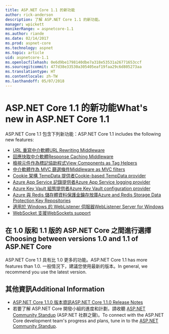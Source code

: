 ```yaml
---
title: ASP.NET Core 1.1 的新功能
author: rick-anderson
description: 了解 ASP.NET Core 1.1 的新功能。
manager: wpickett
monikerRange: = aspnetcore-1.1
ms.author: riande
ms.date: 02/14/2017
ms.prod: aspnet-core
ms.technology: aspnet
ms.topic: article
uid: aspnetcore-1.1
ms.openlocfilehash: 0e6d9be1798140dbe7a318e53531a26771653ccf
ms.sourcegitcommit: 477d38e33530a305405eaf19faa29c6d805273aa
ms.translationtype: HT
ms.contentlocale: zh-TW
ms.lasthandoff: 05/07/2018
---
```

# <a name="whats-new-in-aspnet-core-11"></a><span data-ttu-id="23601-103">ASP.NET Core 1.1 的新功能</span><span class="sxs-lookup"><span data-stu-id="23601-103">What's new in ASP.NET Core 1.1</span></span>

<span data-ttu-id="23601-104">ASP.NET Core 1.1 包含下列新功能：</span><span class="sxs-lookup"><span data-stu-id="23601-104">ASP.NET Core 1.1 includes the following new features:</span></span>

- [<span data-ttu-id="23601-105">URL 重寫中介軟體</span><span class="sxs-lookup"><span data-stu-id="23601-105">URL Rewriting Middleware</span></span>](xref:fundamentals/url-rewriting)
- [<span data-ttu-id="23601-106">回應快取中介軟體</span><span class="sxs-lookup"><span data-stu-id="23601-106">Response Caching Middleware</span></span>](xref:performance/caching/middleware)
- [<span data-ttu-id="23601-107">檢視元件作為標記協助程式</span><span class="sxs-lookup"><span data-stu-id="23601-107">View Components as Tag Helpers</span></span>](xref:mvc/views/view-components#invoking-a-view-component-as-a-tag-helper)
- [<span data-ttu-id="23601-108">中介軟體作為 MVC 篩選條件</span><span class="sxs-lookup"><span data-stu-id="23601-108">Middleware as MVC filters</span></span>](xref:mvc/controllers/filters#using-middleware-in-the-filter-pipeline)
- [<span data-ttu-id="23601-109">Cookie 架構 TempData 提供者</span><span class="sxs-lookup"><span data-stu-id="23601-109">Cookie-based TempData provider</span></span>](xref:fundamentals/app-state#tempdata)
- [<span data-ttu-id="23601-110">Azure App Service 記錄提供者</span><span class="sxs-lookup"><span data-stu-id="23601-110">Azure App Service logging provider</span></span>](xref:fundamentals/logging/index#appservice)
- [<span data-ttu-id="23601-111">Azure Key Vault 組態提供者</span><span class="sxs-lookup"><span data-stu-id="23601-111">Azure Key Vault configuration provider</span></span>](xref:security/key-vault-configuration)
- [<span data-ttu-id="23601-112">Azure 與 Redis 儲存體資料保護金鑰存放庫</span><span class="sxs-lookup"><span data-stu-id="23601-112">Azure and Redis Storage Data Protection Key Repositories</span></span>](xref:security/data-protection/implementation/key-storage-providers#azure-and-redis)
- [<span data-ttu-id="23601-113">適用於 Windows 的 WebListener 伺服器</span><span class="sxs-lookup"><span data-stu-id="23601-113">WebListener Server for Windows</span></span>](xref:fundamentals/servers/weblistener)
- [<span data-ttu-id="23601-114">WebSocket 支援</span><span class="sxs-lookup"><span data-stu-id="23601-114">WebSockets support</span></span>](xref:fundamentals/websockets)

## <a name="choosing-between-versions-10-and-11-of-aspnet-core"></a><span data-ttu-id="23601-115">在 1.0 版和 1.1 版的 ASP.NET Core 之間進行選擇</span><span class="sxs-lookup"><span data-stu-id="23601-115">Choosing between versions 1.0 and 1.1 of ASP.NET Core</span></span>

<span data-ttu-id="23601-116">ASP.NET Core 1.1 具有比 1.0 更多的功能。</span><span class="sxs-lookup"><span data-stu-id="23601-116">ASP.NET Core 1.1 has more features than 1.0.</span></span> <span data-ttu-id="23601-117">一般情況下，建議您使用最新的版本。</span><span class="sxs-lookup"><span data-stu-id="23601-117">In general, we recommend you use the latest version.</span></span>

## <a name="additional-information"></a><span data-ttu-id="23601-118">其他資訊</span><span class="sxs-lookup"><span data-stu-id="23601-118">Additional Information</span></span>

- [<span data-ttu-id="23601-119">ASP.NET Core 1.1.0 版本資訊</span><span class="sxs-lookup"><span data-stu-id="23601-119">ASP.NET Core 1.1.0 Release Notes</span></span>](https://github.com/aspnet/Home/releases/tag/1.1.0)
- <span data-ttu-id="23601-120">若要了解 ASP.NET Core 開發小組的進度和計劃，請收聽 [ASP.NET Community Standup](https://live.asp.net/) (ASP.NET 社群之聲)。</span><span class="sxs-lookup"><span data-stu-id="23601-120">To connect with the ASP.NET Core development team's progress and plans, tune in to the [ASP.NET Community Standup](https://live.asp.net/).</span></span>

